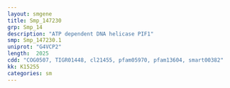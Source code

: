 ```yaml
---
layout: smgene
title: Smp_147230
grp: Smp_14
description: "ATP dependent DNA helicase PIF1"
smp: Smp_147230.1
uniprot: "G4VCP2"
length:  2025
cdd: "COG0507, TIGR01448, cl21455, pfam05970, pfam13604, smart00382"
kk: K15255
categories: sm
---
```

